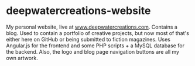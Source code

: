 # deepwatercreations-website
My personal website, live at www.deepwatercreations.com. 
Contains a blog. Used to contain a portfolio of creative projects, but now most of that's either here on GitHub or being submitted to fiction magazines. Uses Angular.js for the frontend and some PHP scripts + a MySQL database for the backend. Also, the logo and blog page navigation buttons are all my own artwork. 

